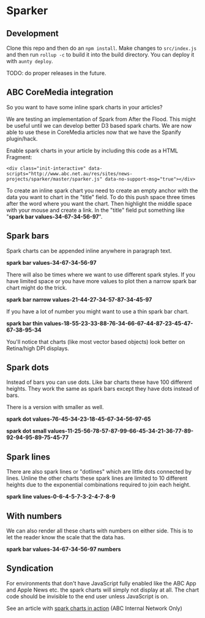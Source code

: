 # Sparker

## Development

Clone this repo and then do an `npm install`. Make changes to `src/index.js` and then run `rollup -c` to build it into the build directory. You can deploy it with `aunty deploy`.

TODO: do proper releases in the future.

## ABC CoreMedia integration

So you want to have some inline spark charts in your articles?

We are testing an implementation of Spark from After the Flood. This might be useful until we can develop better D3 based spark charts. We are now able to use these in CoreMedia articles now that we have the Spanify plugin/hack.

Enable spark charts in your article by including this code as a HTML Fragment:

`<div class="init-interactive" data-scripts="http://www.abc.net.au/res/sites/news-projects/sparker/master/sparker.js" data-no-support-msg="true"></div>`

To create an inline spark chart you need to create an empty anchor with the data you want to chart in the "title" field. To do this push space three times after the word where you want the chart. Then highlight the middle space with your mouse and create a link. In the "title" field put something like "**spark bar values-34-67-34-56-97**".

## Spark bars

Spark charts can be appended inline anywhere in paragraph text.

**spark bar values-34-67-34-56-97**

There will also be times where we want to use different spark styles. If you have limited space or you have more values to plot then a narrow spark bar chart might do the trick.

**spark bar narrow values-21-44-27-34-57-87-34-45-97**

If you have a lot of number you might want to use a thin spark bar chart.

**spark bar thin values-18-55-23-33-88-76-34-66-67-44-87-23-45-47-67-38-95-34**

You'll notice that charts (like most vector based objects) look better on Retina/high DPI displays.

## Spark dots

Instead of bars you can use dots. Like bar charts these have 100 different heights. They work the same as spark bars except they have dots instead of bars.

There is a version with smaller as well.

**spark dot values-76-45-34-23-18-45-67-34-56-97-65**

**spark dot small values-11-25-56-78-57-87-99-66-45-34-21-36-77-89-92-94-95-89-75-45-77**

## Spark lines

There are also spark lines or "dotlines" which are little dots connected by lines. Unline the other charts these spark lines are limited to 10 different heights due to the exponential combinations required to join each height.

**spark line values-0-6-4-5-7-3-2-4-7-8-9**

## With numbers

We can also render all these charts with numbers on either side. This is to let the reader know the scale that the data has.

**spark bar values-34-67-34-56-97 numbers**

## Syndication

For environments that don't have JavaScript fully enabled like the ABC App and Apple News etc. the spark charts will simply not display at all. The chart code should be invisible to the end user unless JavaScript is on.

See an article with [spark charts in action](http://nucwed.aus.aunty.abc.net.au/news/2018-01-19/how-to-use-inline-spark-charts/9307030#devmode) (ABC Internal Network Only)

